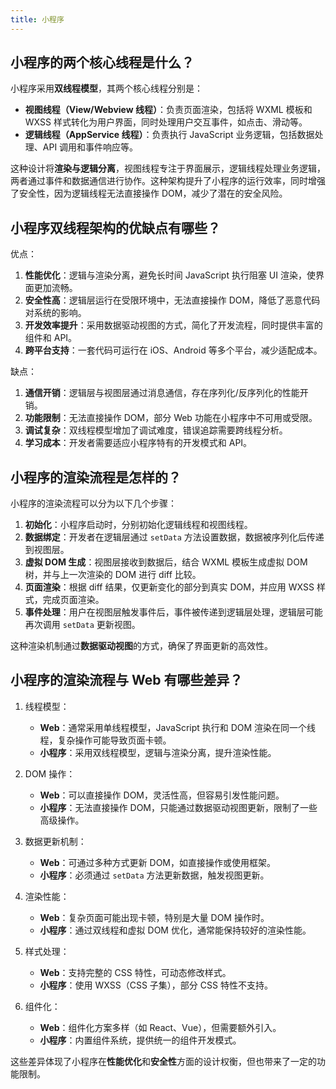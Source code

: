 ```yaml
---
title: 小程序
---
```


## 小程序的两个核心线程是什么？

小程序采用**双线程模型**，其两个核心线程分别是：

- **视图线程（View/Webview 线程）**：负责页面渲染，包括将 WXML 模板和 WXSS 样式转化为用户界面，同时处理用户交互事件，如点击、滑动等。
- **逻辑线程（AppService 线程）**：负责执行 JavaScript 业务逻辑，包括数据处理、API 调用和事件响应等。

这种设计将**渲染与逻辑分离**，视图线程专注于界面展示，逻辑线程处理业务逻辑，两者通过事件和数据通信进行协作。这种架构提升了小程序的运行效率，同时增强了安全性，因为逻辑线程无法直接操作 DOM，减少了潜在的安全风险。

## 小程序双线程架构的优缺点有哪些？

优点：

1. **性能优化**：逻辑与渲染分离，避免长时间 JavaScript 执行阻塞 UI 渲染，使界面更加流畅。
2. **安全性高**：逻辑层运行在受限环境中，无法直接操作 DOM，降低了恶意代码对系统的影响。
3. **开发效率提升**：采用数据驱动视图的方式，简化了开发流程，同时提供丰富的组件和 API。
4. **跨平台支持**：一套代码可运行在 iOS、Android 等多个平台，减少适配成本。

缺点：

1. **通信开销**：逻辑层与视图层通过消息通信，存在序列化/反序列化的性能开销。
2. **功能限制**：无法直接操作 DOM，部分 Web 功能在小程序中不可用或受限。
3. **调试复杂**：双线程模型增加了调试难度，错误追踪需要跨线程分析。
4. **学习成本**：开发者需要适应小程序特有的开发模式和 API。

## 小程序的渲染流程是怎样的？

小程序的渲染流程可以分为以下几个步骤：

1. **初始化**：小程序启动时，分别初始化逻辑线程和视图线程。
2. **数据绑定**：开发者在逻辑层通过 `setData` 方法设置数据，数据被序列化后传递到视图层。
3. **虚拟 DOM 生成**：视图层接收到数据后，结合 WXML 模板生成虚拟 DOM 树，并与上一次渲染的 DOM 进行 diff 比较。
4. **页面渲染**：根据 diff 结果，仅更新变化的部分到真实 DOM，并应用 WXSS 样式，完成页面渲染。
5. **事件处理**：用户在视图层触发事件后，事件被传递到逻辑层处理，逻辑层可能再次调用 `setData` 更新视图。

这种渲染机制通过**数据驱动视图**的方式，确保了界面更新的高效性。

## 小程序的渲染流程与 Web 有哪些差异？

1. 线程模型：
   - **Web**：通常采用单线程模型，JavaScript 执行和 DOM 渲染在同一个线程，复杂操作可能导致页面卡顿。
   - **小程序**：采用双线程模型，逻辑与渲染分离，提升渲染性能。

2. DOM 操作：
   - **Web**：可以直接操作 DOM，灵活性高，但容易引发性能问题。
   - **小程序**：无法直接操作 DOM，只能通过数据驱动视图更新，限制了一些高级操作。

3. 数据更新机制：
   - **Web**：可通过多种方式更新 DOM，如直接操作或使用框架。
   - **小程序**：必须通过 `setData` 方法更新数据，触发视图更新。

4. 渲染性能：
   - **Web**：复杂页面可能出现卡顿，特别是大量 DOM 操作时。
   - **小程序**：通过双线程和虚拟 DOM 优化，通常能保持较好的渲染性能。

5. 样式处理：
   - **Web**：支持完整的 CSS 特性，可动态修改样式。
   - **小程序**：使用 WXSS（CSS 子集），部分 CSS 特性不支持。

6. 组件化：
   - **Web**：组件化方案多样（如 React、Vue），但需要额外引入。
   - **小程序**：内置组件系统，提供统一的组件开发模式。

这些差异体现了小程序在**性能优化**和**安全性**方面的设计权衡，但也带来了一定的功能限制。
